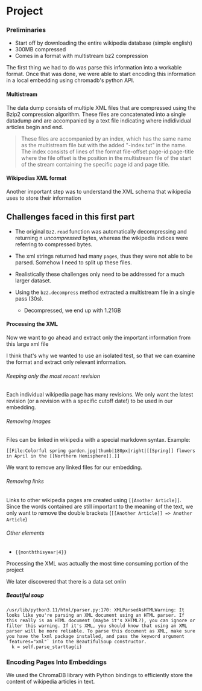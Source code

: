 # Project

### Preliminaries

- Start off by downloading the entire wikipedia database (simple english)
- 300MB compressed
- Comes in a format with multistream bz2 compression

The first thing we had to do was parse this information into a workable format.
Once that was done, we were able to start encoding this information in a local embedding using chromadb's python API.


#### Multistream

The data dump consists of multiple XML files that are compressed using the Bzip2 compression algorithm. These files are concatenated into a single datadump and are accompanied by a text file indicating where indidividual articles begin and end.

> These files are accompanied by an index, which has the same name as the multistream file but with the added "-index.txt" in the name. The index consists of lines of the format file-offset:page-id:page-title where the file offset is the position in the multistream file of the start of the stream containing the specific page id and page title.


#### Wikipedias XML format

Another important step was to understand the XML schema that wikipedia uses to store their information


## Challenges faced in this first part

- The original `Bz2.read` function was automatically decompressing and returning n *uncompressed* bytes, whereas the wikipedia indices were referring to compressed bytes.
- The xml strings returned had many `pages`, thus they were not able to be parsed. Somehow I need to split up these files.

- Realistically these challenges only need to be addressed for a much larger dataset.
- Using the `bz2.decompress` method extracted a multistream file in a single pass (30s).
    - Decompressed, we end up with 1.21GB

#### Processing the XML

Now we want to go ahead and extract only the important information from this large xml file

I think that's why we wanted to use an isolated test, so that we can examine the format and extract only relevant information.

###### Keeping only the most recent revision

Each individual wikipedia page has many revisions. We only want the latest revision (or a revision with a specific cutoff date!) to be used in our embedding.

###### Removing images

Files can be linked in wikipedia with a special markdown syntax. Example:
```
[[File:Colorful spring garden.jpg|thumb|180px|right|[[Spring]] flowers in April in the [[Northern Hemisphere]].]]
```

We want to remove any linked files for our embedding.

###### Removing links

Links to other wikipedia pages are created using `[[Another Article]]`. Since the words contained are still important to the meaning of the text, we only want to remove the double brackets (`[[Another Article]] => Another Article`)

###### Other elements
- ``{{monththisyear|4}}``


Processing the XML was actually the most time consuming portion of the project

We later discovered that there is a data set onlin


##### Beautiful soup

```
/usr/lib/python3.11/html/parser.py:170: XMLParsedAsHTMLWarning: It looks like you're parsing an XML document using an HTML parser. If this really is an HTML document (maybe it's XHTML?), you can ignore or filter this warning. If it's XML, you should know that using an XML parser will be more reliable. To parse this document as XML, make sure you have the lxml package installed, and pass the keyword argument `features="xml"` into the BeautifulSoup constructor.
  k = self.parse_starttag(i)
```


### Encoding Pages Into Embeddings

We used the ChromaDB library with Python bindings to efficiently store the content of wikipedia articles in text.